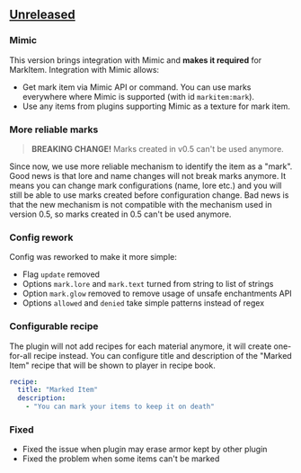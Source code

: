 ## [Unreleased]

### Mimic

This version brings integration with Mimic and **makes it required** for MarkItem.
Integration with Mimic allows:
- Get mark item via Mimic API or command. You can use marks everywhere where Mimic is supported (with id `markitem:mark`).
- Use any items from plugins supporting Mimic as a texture for mark item.

### More reliable marks

> **BREAKING CHANGE!** Marks created in v0.5 can't be used anymore.

Since now, we use more reliable mechanism to identify the item as a "mark".
Good news is that lore and name changes will not break marks anymore.
It means you can change mark configurations (name, lore etc.) and you will still be able to use marks created before configuration change.
Bad news is that the new mechanism is not compatible with the mechanism used in version 0.5, so marks created in 0.5 can't be used anymore.

### Config rework

Config was reworked to make it more simple:
- Flag `update` removed
- Options `mark.lore` and `mark.text` turned from string to list of strings
- Option `mark.glow` removed to remove usage of unsafe enchantments API
- Options `allowed` and `denied` take simple patterns instead of regex

### Configurable recipe

The plugin will not add recipes for each material anymore, it will create one-for-all recipe instead.
You can configure title and description of the "Marked Item" recipe that will be shown to player in recipe book.

```yaml
recipe:
  title: "Marked Item"
  description:
    - "You can mark your items to keep it on death"
```

### Fixed

- Fixed the issue when plugin may erase armor kept by other plugin
- Fixed the problem when some items can't be marked

[Unreleased]: https://github.com/EndlessCodeGroup/MarkItem/compare/v0.5...master
